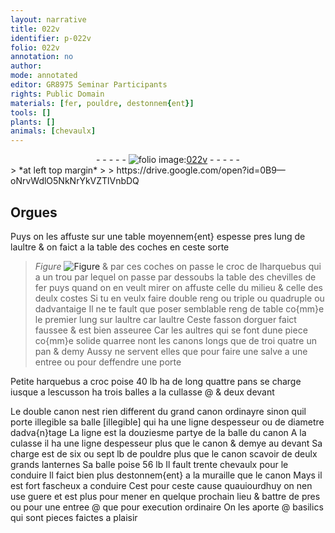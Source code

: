 ```yaml
---
layout: narrative
title: 022v
identifier: p-022v
folio: 022v
annotation: no
author:
mode: annotated
editor: GR8975 Seminar Participants
rights: Public Domain
materials: [fer, pouldre, destonnem{ent}]
tools: []
plants: []
animals: [chevaulx]
---
```


<div class="folio" align="center">- - - - - <a href="http://gallica.bnf.fr/ark:/12148/btv1b10500001g/f52.image" target="_blank"><img src="https://cu-mkp.github.io/2017-workshop-edition/assets/photo-icon.png" alt="folio image: " style="display:inline-block; margin-bottom:-3px;"/>022v</a> - - - - - </div>    
> *at left top margin*
> 
>    https://drive.google.com/open?id=0B9—oNrvWdlO5NkNrYkVZTlVnbDQ  
 

## Orgues

 
Puys on les affuste sur une table moyennem{ent} espesse pres lung de laultre & on faict a la table des coches en ceste sorte 
> *Figure*
> <a href="https://drive.google.com/open?id=0B9-oNrvWdlO5RnQ2Ri1PenA1aDA" target="_blank"><img src="https://cu-mkp.github.io/GR8975-edition/assets/photo-icon.png" alt="Figure" style="display:inline-block; margin-bottom:-3px;"/></a>
 & par ces coches on passe le croc de lharquebus qui a un trou par lequel on passe par dessoubs la table des chevilles de <span class="m">fer</span> puys quand on en veult mirer on affuste celle du milieu & celle des deulx costes Si tu en veulx faire double reng ou triple ou quadruple ou dadvantaige Il ne te fault que poser semblable reng de table co{mm}e le premier lung sur laultre car laultre Ceste fasson dorguer faict faussee & est bien asseuree Car les aultres qui se font dune piece co{mm}e solide quarree nont les canons longs que de troi quatre un pan & demy Aussy ne servent elles que pour faire une salve a une entree ou pour deffendre une porte
 
Petite harquebus a croc poise 40 <span class="ms">lb</span> ha de long quattre <span class="ms">pans</span> se charge iusque a lescusson ha trois balles a la cullasse @ & deux devant
 
Le double canon nest rien different du grand canon ordinayre sinon quil porte illegible sa balle [illegible] qui ha une <span class="ms">ligne</span> despesseur ou de diametre dadva{n}tage La <span class="ms">ligne</span> est la <span class="ms">douziesme partye</span> de la balle du canon A la culasse il ha une <span class="ms">ligne</span> despesseur plus que le canon & demye au devant Sa charge est de six ou sept <span class="ms">lb</span> de <span class="m">pouldre</span> plus que le canon scavoir de deulx grands lanternes Sa balle poise 56 <span class="ms">lb</span> Il fault trente <span class="al">chevaulx</span> pour le conduire ll faict bien plus <span class="m">destonnem{ent}</span> a la muraille que le canon Mays il est fort fascheux a conduire Cest pour ceste cause quauiourdhuy on nen use guere et est plus pour mener en quelque prochain lieu & battre de pres ou pour une entree @ que pour execution ordinaire On les aporte @ basilics qui sont pieces faictes a plaisir
 
